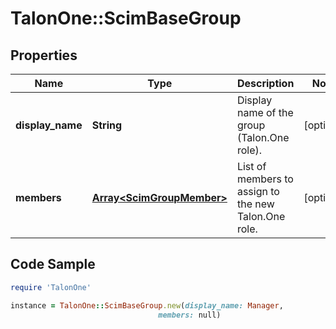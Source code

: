 # TalonOne::ScimBaseGroup

## Properties

Name | Type | Description | Notes
------------ | ------------- | ------------- | -------------
**display_name** | **String** | Display name of the group (Talon.One role). | [optional] 
**members** | [**Array&lt;ScimGroupMember&gt;**](ScimGroupMember.md) | List of members to assign to the new Talon.One role. | [optional] 

## Code Sample

```ruby
require 'TalonOne'

instance = TalonOne::ScimBaseGroup.new(display_name: Manager,
                                 members: null)
```


